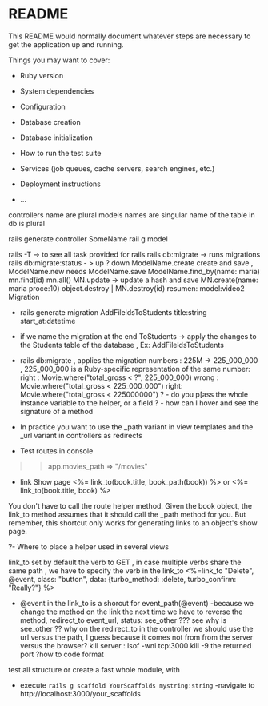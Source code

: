 # README

This README would normally document whatever steps are necessary to get the
application up and running.

Things you may want to cover:

* Ruby version

* System dependencies

* Configuration

* Database creation

* Database initialization

* How to run the test suite

* Services (job queues, cache servers, search engines, etc.)

* Deployment instructions

* ...

controllers name are plural 
models names are singular
name of the table in db is plural

rails generate controller SomeName
rail g model 

rails -T   -> to see all task provided for rails 
rails db:migrate -> runs migrations 
rails db:migrate:status  - > up ? down
ModelName.create  create and save , ModelName.new needs ModelName.save
ModelName.find_by(name: maria) mn.find(id) mn.all() 
MN.update -> update a hash and save 
MN.create(name: maria proce:10)
object.destroy | MN.destroy(id)
resumen: model:video2
Migration 
- rails generate migration  AddFileldsToStudents title:string start_at:datetime
- if we name the migration at the end ToStudents  -> apply the changes to the Students table of the database , Ex: AddFileldsToStudents
- rails db:migrate , applies the migration 
numbers : 225M -> 225_000_000 , 225_000_000 is a Ruby-specific representation of the same number:
right : Movie.where("total_gross < ?", 225_000_000)
wrong : Movie.where("total_gross < 225_000_000")
right: Movie.where("total_gross < 225000000")
? - do you p[ass the whole instance variable to the helper, or a field
? - how can I hover and see the signature of a method

- In practice you want to use the _path variant in view templates and the _url variant in controllers as redirects 

- Test routes in console 

>> app.movies_path
=> "/movies"
- link Show page
<%= link_to(book.title, book_path(book)) %> or <%= link_to(book.title, book) %>

You don't have to call the route helper method. Given the book object, the link_to method assumes that it should call the _path method for you. But remember, this shortcut only works for generating links to an object's show page.

?- Where to place a helper used in several views

link_to set by default the verb to GET , in case multiple verbs share the same path , we have to specify the verb in the link_to 
<%=link_to "Delete", @event, class: "button", data: {turbo_method: :delete, turbo_confirm: "Really?"} %>
- @event in the link_to is a shorcut for event_path(@event)
-because we change the method on the link the next time we have to reverse the method, 
redirect_to event_url, status: see_other
??? see why is see_other
?? why on the redirect_to in the controller we should use the url versus the path, I guess because it comes not from from the server versus the browser? 
kill server :  lsof -wni tcp:3000 kill -9  the returned port
?how to code format

test all structure or create a fast whole module,  with
- execute `rails g scaffold YourScaffolds mystring:string`
-navigate to http://localhost:3000/your_scaffolds
